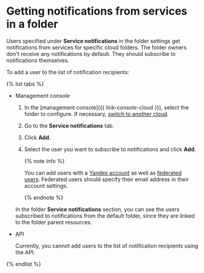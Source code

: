 # Getting notifications from services in a folder

Users specified under **Service notifications** in the folder settings get notifications from services for specific cloud folders. The folder owners don't receive any notifications by default. They should subscribe to notifications themselves.

To add a user to the list of notification recipients:

{% list tabs %}

- Management console

   1. In the [management console]({{ link-console-cloud }}), select the folder to configure. If necessary, [switch to another cloud](../cloud/switch-cloud.md).
   1. Go to the **Service notifications** tab.
   1. Click **Add**.
   1. Select the user you want to subscribe to notifications and click **Add**.

      {% note info %}

      You can add users with a [Yandex account](../../../iam/concepts/index.md#passport) as well as [federated users](../../../iam/concepts/index.md#saml-federation). Federated users should specify their email address in their account settings.

      {% endnote %}

   In the folder **Service notifications** section, you can see the users subscribed to notifications from the default folder, since they are linked to the folder parent resources.

- API

   Currently, you cannot add users to the list of notification recipients using the API.

{% endlist %}